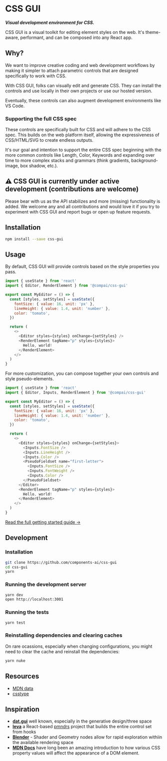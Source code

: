 # CSS GUI

**_Visual development environment for CSS._**

CSS GUI is a visual toolkit for editing element styles on the web.
It's theme-aware, performant, and can be composed into any React app.

## Why?

We want to improve creative coding and web development workflows by making
it simpler to attach parametric controls that are designed specifically
to work with CSS.

With CSS GUI, folks can visually edit and generate CSS. They can install
the controls and use locally in their own projects or use our hosted version.

Eventually, these controls can also augment development environments like VS Code.

### Supporting the full CSS spec

These controls are specifically built for CSS and will adhere to the CSS spec.
This builds on the web platform itself, allowing the expressiveness of CSS/HTML/SVG
to create endless outputs.

It's our goal and intention to support the entire CSS spec beginning with the more
common controls like Length, Color, Keywords and expanding over time to more complex
stacks and grammars (think gradients, background-image, box shadow, etc.).

## ⚠️ CSS GUI is currently under active development (contributions are welcome)

Please bear with us as the API stabilizes and more (missing) functionality is added.
We welcome any and all contributions and would love it if you try to experiment with
CSS GUI and report bugs or open up feature requests.

## Installation

```sh
npm install --save css-gui
```

## Usage

By default, CSS GUI will provide controls based on the style properties you pass.

```js
import { useState } from 'react'
import { Editor, RenderElement } from '@compai/css-gui'

export const MyEditor = () => {
  const [styles, setStyles] = useState({
    fontSize: { value: 16, unit: 'px' },
    lineHeight: { value: 1.4, unit: 'number' },
    color: 'tomato',
  })

  return (
    <>
      <Editor styles={styles} onChange={setStyles} />
      <RenderElement tagName="p" styles={styles}>
        Hello, world!
      </RenderElement>
    </>
  )
}
```

For more customization, you can compose together your own controls and style
pseudo-elements.

```js
import { useState } from 'react'
import { Editor, Inputs, RenderElement } from '@compai/css-gui'

export const MyEditor = () => {
  const [styles, setStyles] = useState({
    fontSize: { value: 16, unit: 'px' },
    lineHeight: { value: 1.4, unit: 'number' },
    color: 'tomato',
  })

  return (
    <>
      <Editor styles={styles} onChange={setStyles}>
        <Inputs.FontSize />
        <Inputs.LineHeight />
        <Inputs.Color />
        <PseudoFieldset name="first-letter">
          <Inputs.FontSize />
          <Inputs.FontWeight />
          <Inputs.Color />
        </PseudoFieldset>
      </Editor>
      <RenderElement tagName="p" styles={styles}>
        Hello, world!
      </RenderElement>
    </>
  )
}
```

[Read the full getting started guide &rarr;](https://components.ai/open-source/css-gui/getting-started)

## Development

### Installation

```sh
git clone https://github.com/components-ai/css-gui
cd css-gui
yarn
```

### Running the development server

```sh
yarn dev
open http://localhost:3001
```

### Running the tests

```sh
yarn test
```

### Reinstalling dependencies and clearing caches

On rare ocassions, especially when changing configurations, you might
need to clear the cache and reinstall the dependencies:

```sh
yarn nuke
```

## Resources

- [MDN data](https://github.com/mdn/data/blob/main/css/properties.json)
- [csstype](https://github.com/frenic/csstype)

## Inspiration

- [**dat.gui**](https://github.com/dataarts/dat.gui) well known, especially in the generative design/three space
- [**leva**](https://github.com/pmndrs/leva) a React-based [pmndrs](https://pmnd.rs/) project that builds the entire control set from hooks
- [**Blender**](https://blender.org) - Shader and Geometry nodes allow for rapid exploration withiin the available rendering space
- [**MDN Docs**](https://developer.mozilla.org/en-US/) have long been an amazing introduction to how various CSS property values will affect the appearance of a DOM element.
